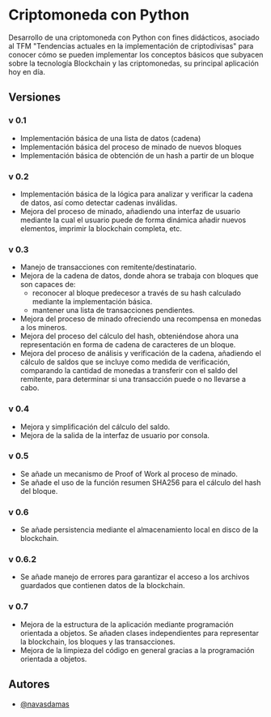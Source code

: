 
# Criptomoneda con Python

Desarrollo de una criptomoneda con Python con fines didácticos, asociado al TFM "Tendencias actuales en la implementación de criptodivisas" para conocer cómo se pueden implementar los conceptos básicos que subyacen sobre la tecnología Blockchain y las criptomonedas, su principal aplicación hoy en día.

## Versiones

### v 0.1
- Implementación básica de una lista de datos (cadena)
- Implementación básica del proceso de minado de nuevos bloques
- Implementación básica de obtención de un hash a partir de un bloque

### v 0.2
- Implementación básica de la lógica para analizar y verificar la cadena de datos, así como detectar cadenas inválidas.
- Mejora del proceso de minado, añadiendo una interfaz de usuario mediante la cual el usuario puede de forma dinámica añadir nuevos elementos, imprimir la blockchain completa, etc.

### v 0.3
- Manejo de transacciones con remitente/destinatario.
- Mejora de la cadena de datos, donde ahora se trabaja con bloques que son capaces de: 
	- reconocer al bloque predecesor a través de su hash calculado mediante la implementación básica.
	- mantener una lista de transacciones pendientes.
- Mejora del proceso de minado ofreciendo una recompensa en monedas a los mineros.
- Mejora del proceso del cálculo del hash, obteniéndose ahora una representación en forma de cadena de caracteres de un bloque.
- Mejora del proceso de análisis y verificación de la cadena, añadiendo el cálculo de saldos que se incluye como medida de verificación, comparando la cantidad de monedas a transferir con el saldo del remitente, para determinar si una transacción puede o no llevarse a cabo.

### v 0.4
- Mejora y simplificación del cálculo del saldo.
- Mejora de la salida de la interfaz de usuario por consola.

### v 0.5
- Se añade un mecanismo de Proof of Work al proceso de minado.
- Se añade el uso de la función resumen SHA256 para el cálculo del hash del bloque.

### v 0.6
- Se añade persistencia mediante el almacenamiento local en disco de la blockchain.

### v 0.6.2
- Se añade manejo de errores para garantizar el acceso a los archivos guardados que contienen datos de la blockchain. 

### v 0.7
- Mejora de la estructura de la aplicación mediante programación orientada a objetos. Se añaden clases independientes para representar la blockchain, los bloques y las transacciones. 
- Mejora de la limpieza del código en general gracias a la programación orientada a objetos.


## Autores

- [@navasdamas](https://github.com/navasdamas)


